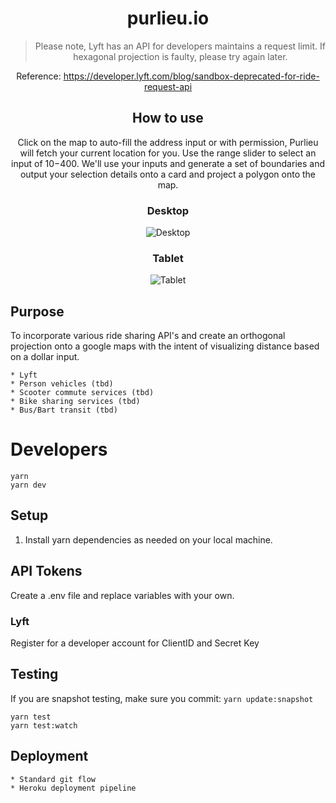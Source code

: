 <div align="center">

# purlieu.io

> Please note, Lyft has an API for developers maintains a request limit. If hexagonal projection is faulty, please try again later. 

Reference: https://developer.lyft.com/blog/sandbox-deprecated-for-ride-request-api


## How to use
Click on the map to auto-fill the address input or with permission, Purlieu will fetch your current location for you.  Use the range slider to select an input of $10-$400. We'll use your inputs and generate a set of boundaries and output
your selection details onto a card and project a polygon onto the map. 



### Desktop
![Desktop](https://i.imgur.com/qBRKmHe.jpg)


### Tablet

![Tablet](https://i.imgur.com/vMoQwB8.png)

</div>

## Purpose
To incorporate various ride sharing API's and create an orthogonal projection onto a google maps with the intent of visualizing distance based on a dollar input.

```
* Lyft 
* Person vehicles (tbd)
* Scooter commute services (tbd)
* Bike sharing services (tbd)
* Bus/Bart transit (tbd)
```

# Developers
```
yarn
yarn dev
```
## Setup

1. Install yarn dependencies as needed on your local machine.


## API Tokens
Create a .env file and replace variables with your own. 

### Lyft 
Register for a developer account for ClientID and Secret Key


## Testing 
If you are snapshot testing, make sure you commit: `yarn update:snapshot`
```
yarn test 
yarn test:watch
```

## Deployment 
```
* Standard git flow 
* Heroku deployment pipeline 
```
